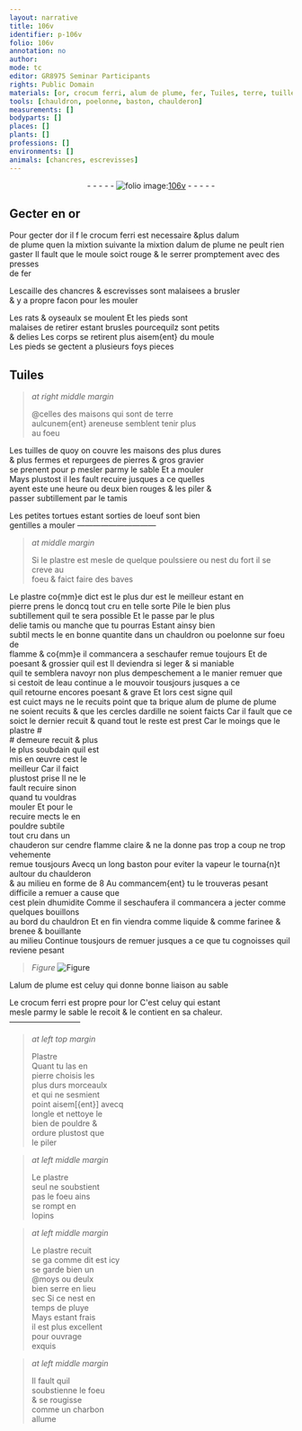 ```yaml
---
layout: narrative
title: 106v
identifier: p-106v
folio: 106v
annotation: no
author:
mode: tc
editor: GR8975 Seminar Participants
rights: Public Domain
materials: [or, crocum ferri, alum de plume, fer, Tuiles, terre, tuilles, pierres, gravier, sable, oeuf, plastre, poulssiere, pierre, alum de plume de plume, ardille, Plastre, charbon]
tools: [chauldron, poelonne, baston, chaulderon]
measurements: []
bodyparts: []
places: []
plants: []
professions: []
environments: []
animals: [chancres, escrevisses]
---
```


<div class="folio" align="center">- - - - - <a href="http://gallica.bnf.fr/ark:/12148/btv1b10500001g/f218.image" target="_blank"><img src="https://cu-mkp.github.io/2017-workshop-edition/assets/photo-icon.png" alt="folio image: " style="display:inline-block; margin-bottom:-3px;"/>106v</a> - - - - - </div>  
  

## Gecter en <span class="m">or</span>

 
Pour gecter d<span class="m">or</span> <span class="del">il f</span> le <span class="m">crocum ferri</span> est necessaire &plus d<span class="m">alum<br/> de plume</span> quen la mixtion suivante la mixtion d<span class="m">alum de plume</span> ne peult rien<br/> gaster Il fault que le moule soict rouge & le serrer promptement avec des presses<br/> de <span class="m">fer</span>
 
Lescaille des <span class="al">chancres</span> & <span class="al">escrevisses</span> sont malaisees a brusler<br/> & y a propre facon pour les mouler
 
Les rats & oyseaulx se moulent Et les pieds sont<br/> malaises de retirer estant brusles pourcequilz sont petits<br/> & delies Les corps se retirent plus aisem{ent} du moule<br/> Les pieds se gectent a plusieurs <span class="del">foys</span> pieces
 
 
  

## <span class="m">Tuiles</span>

 
> *at right middle margin*
> 
> 
>   @celles des maisons qui sont de <span class="m">terre</span><br/> aulcunem{ent} areneuse semblent tenir plus<br/> au foeu
 
Les <span class="m">tuilles</span> de quoy on couvre les maisons des plus dures<br/> & plus fermes et repurgees de <span class="m">pierres</span> & gros <span class="m">gravier</span><br/> se prenent pour <span class="del">p</span> mesler parmy le <span class="m">sable</span> <span class="del">Et</span> a mouler<br/> Mays plustost il les fault recuire jusques a ce quelles<br/> ayent este une heure ou deux bien rouges & les piler &<br/> passer subtillement par le tamis
 
Les petites tortues estant sorties de l<span class="m">oeuf</span> sont bien<br/> gentilles a mouler
 —————————— 
> *at middle margin*
> 
> 
>   Si le <span class="m">plastre</span> est mesle de quelque <span class="m">poulssiere</span> ou nest du fort il se creve au<br/> foeu & faict faire des baves
 
Le <span class="m">plastre</span> co{mm}e dict est le plus dur est le meilleur estant en<br/> <span class="m">pierre</span> prens le doncq tout cru en telle sorte Pile le <span class="del">bien</span> plus<br/> subtillement quil te sera possible Et le passe par le plus<br/> delie tamis ou manche que tu pourras Estant ainsy bien<br/> subtil mects le <span class="add">en bonne quantite</span> dans un <span class="tl">chauldron</span> ou <span class="tl">poelonne</span> sur foeu de<br/> flamme & co{mm}e il commancera a seschaufer remue toujours Et de<br/> poesant & grossier quil est Il deviendra si leger & si maniable<br/> quil te semblera navoyr non plus dempeschement a le <span class="del">manier</span> <span class="add">remuer</span> que<br/> si cestoit de leau continue a le mouvoir tousjours jusques a ce<br/> quil retourne encores poesant & grave Et lors cest signe quil<br/> est cuict mays ne le recuits point que ta brique <span class="m">alum de plume de plume</span><br/> ne soient recuits & que les cercles d<span class="m">ardille</span> ne soient faicts Car il fault que ce<br/> soict le dernier recuit & quand tout le reste est prest Car le moings que le <span class="m">plastre</span> #<br/> # demeure recuit & <span class="del">plus</span><br/> le plus soubdain quil est<br/> mis en œuvre cest le<br/> meilleur Car il faict<br/> plustost prise Il ne le<br/> fault recuire sinon<br/> quand tu vouldras<br/> mouler Et pour le<br/> recuire mects le en<br/> pouldre subtile<br/> tout cru dans un<br/> chauderon sur <span class="del">cendre</span> flamme claire & ne la donne pas trop a coup ne trop vehemente<br/> remue tousjours Avecq un long <span class="tl">baston</span> pour eviter la vapeur le tourna{n}t aultour du <span class="tl">chaulderon</span><br/> & au milieu en forme de 8 Au commancem{ent} tu le trouveras pesant <span class="del">difficile</span> a remuer a cause que<br/> cest plein dhumidite Comme il seschaufera il commancera a jecter comme quelques bouillons<br/> au bord du <span class="tl">chauldron</span> Et en fin viendra comme liquide & comme farinee & brenee & bouillante<br/> au milieu Continue tousjours de remuer jusques a ce que tu cognoisses quil reviene pesant 
> *Figure*
> <a href="https://drive.google.com/open?id=0B9-oNrvWdlO5Uy11NEVSUG0wTkk" target="_blank"><img src="https://cu-mkp.github.io/GR8975-edition/assets/photo-icon.png" alt="Figure" style="display:inline-block; margin-bottom:-3px;"/></a>
 
 
L<span class="m">alum de plume</span> est celuy qui donne bonne liaison au <span class="m">sable</span>
 
Le <span class="m">crocum ferri</span> est propre pour l<span class="m">or</span> C'est celuy qui estant<br/> mesle parmy le <span class="m">sable</span> le recoit & le contient en sa chaleur.
 ————————— 
> *at left top margin*
> 
> 
>   <span class="m">Plastre</span><br/> Quant tu las en<br/> pierre choisis les<br/> plus durs morceaulx<br/> et qui ne sesmient<br/> point aisem[{ent}] avecq<br/> longle et nettoye le<br/> bien de pouldre &<br/> ordure plustost que<br/> le piler
 
> *at left middle margin*
> 
> 
>   Le <span class="m">plastre</span><br/> seul ne soubstient<br/> pas le foeu ains<br/> se rompt en<br/> lopins
 
> *at left middle margin*
> 
> 
>   Le <span class="m">plastre</span> recuit<br/> <span class="del">se ga</span> comme dit est icy<br/> se garde bien un<br/> @moys ou deulx<br/> bien serre en lieu<br/> sec Si ce nest en<br/> temps de pluye<br/> Mays estant frais<br/> il est plus excellent<br/> pour ouvrage<br/> exquis
 
> *at left middle margin*
> 
> 
>   Il fault quil<br/> soubstienne le foeu<br/> & se rougisse<br/> comme un <span class="m">charbon</span><br/> allume
 
